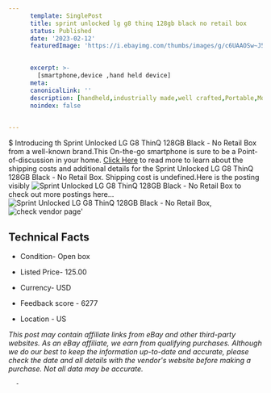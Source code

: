 ```yaml
---
      template: SinglePost
      title: sprint unlocked lg g8 thinq 128gb black no retail box
      status: Published
      date: '2023-02-12'
      featuredImage: 'https://i.ebayimg.com/thumbs/images/g/c6UAAOSw~J5jmro1/s-l225.jpg'
       

      excerpt: >-
        [smartphone,device ,hand held device]
      meta:
      canonicalLink: ''
      description: [handheld,industrially made,well crafted,Portable,Mobile,Compact,Convenient,Lightweight,Maneuverable,Man-portable,Miniature,Carriable,Hand-held,Light,Holdable,Transportable,Mobile device,Pocket-sized,On-the-go,Wireless,Cordless,Compact size,Convenient size, smartphone,device ,hand held device]
      noindex: false
      

---
```

$
      Introducing th Sprint Unlocked LG G8 ThinQ 128GB Black - No Retail Box from a well-known brand.This On-the-go smartphone is sure to be a Point-of-discussion in your home. [Click Here](https://www.ebay.com/itm/275604172799?hash=item402b49efff%3Ag%3Ac6UAAOSw%7EJ5jmro1&mkevt=1&mkcid=1&mkrid=711-53200-19255-0&campid=%253CePNCampaignId%253E&customid=%253CreferenceId%253E&toolid=10049) to read more to learn about the shipping costs and additional details for the Sprint Unlocked LG G8 ThinQ 128GB Black - No Retail Box. Shipping cost is undefined.Here is the posting visibly ![Sprint Unlocked LG G8 ThinQ 128GB Black - No Retail Box](https://i.ebayimg.com/thumbs/images/g/c6UAAOSw~J5jmro1/s-l225.jpg) to check out more postings here... ![Sprint Unlocked LG G8 ThinQ 128GB Black - No Retail Box](https://i.ebayimg.com/images/g/c6UAAOSw~J5jmro1/s-l960.jpg), ![check vendor page](https://origin-galleryplus.ebayimg.com/ws/web/275604172799_2_0_1/225x225.jpg,https://origin-galleryplus.ebayimg.com/ws/web/275604172799_3_0_1/225x225.jpg)'

      

 ## Technical Facts 



     
      

 - Condition- Open box 


      

 - Listed Price- 125.00 


      

 - Currency- USD 


      

 - Feedback score - 6277 


      

 - Location - US 


      
      

 *_This post may contain affiliate links from eBay and other third-party websites. As an eBay affiliate, we earn from qualifying purchases. Although we do our best to keep the information up-to-date and accurate, please check the date and all details with the vendor's website before making a purchase. Not all data may be accurate._*




      -
